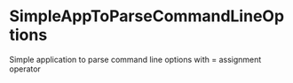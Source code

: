 # SimpleAppToParseCommandLineOptions
Simple application to parse command line options with = assignment operator 
